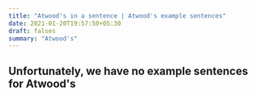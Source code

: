 ```yaml
---
title: "Atwood's in a sentence | Atwood's example sentences"
date: 2021-01-20T19:57:50+05:30
draft: falses
summary: "Atwood's"
---
```

## Unfortunately, we have no example sentences for Atwood's                 
